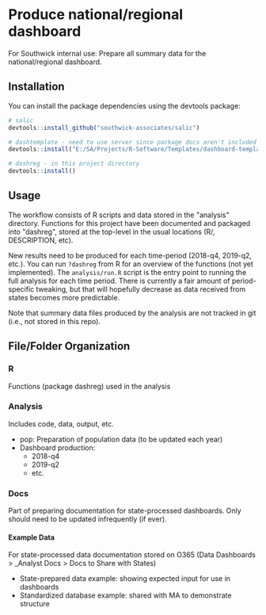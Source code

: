 
# Produce national/regional dashboard

For Southwick internal use: Prepare all summary data for the national/regional dashboard.

## Installation

You can install the package dependencies using the devtools package:

``` r
# salic
devtools::install_github("southwick-associates/salic")

# dashtemplate - need to use server since package docs aren't included in repo
devtools::install("E:/SA/Projects/R-Software/Templates/dashboard-template")

# dashreg - in this project directory
devtools::install()
```

## Usage

The workflow consists of R scripts and data stored in the "analysis" directory. Functions for this project have been documented and packaged into "dashreg", stored at the top-level in the usual locations (R/, DESCRIPTION, etc). 

New results need to be produced for each time-period (2018-q4, 2019-q2, etc.). You can run `?dashreg` from R for an overview of the functions (not yet implemented). The `analysis/run.R` script is the entry point to running the full analysis for each time period. There is currently a fair amount of period-specific tweaking, but that will hopefully decrease as data received from states becomes more predictable.

Note that summary data files produced by the analysis are not tracked in git (i.e., not stored in this repo).

## File/Folder Organization

### R

Functions (package dashreg) used in the analysis

### Analysis

Includes code, data, output, etc.

- pop: Preparation of population data (to be updated each year)
- Dashboard production:
    + 2018-q4
    + 2019-q2
    + etc.
    
### Docs

Part of preparing documentation for state-processed dashboards. Only should need to be updated infrequently (if ever).

#### Example Data

For state-processed data documentation stored on O365 (Data Dashboards > _Analyst Docs > Docs to Share with States)

- State-prepared data example: showing expected input for use in dashboards
- Standardized database example: shared with MA to demonstrate structure
